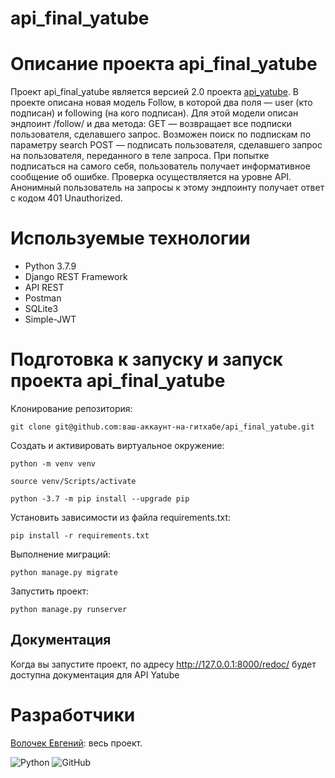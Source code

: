 # api_final_yatube

# Описание проекта api_final_yatube
Проект api_final_yatube является версией 2.0 проекта [api_yatube](https://github.com/EvgVol/api_yatube). В проекте описана новая модель Follow, в которой два поля — user (кто подписан) и following (на кого подписан). Для этой модели описан эндпоинт /follow/ и два метода:
GET — возвращает все подписки пользователя, сделавшего запрос. Возможен поиск по подпискам по параметру search
POST — подписать пользователя, сделавшего запрос на пользователя, переданного в теле запроса. При попытке подписаться на самого себя, пользователь получает информативное сообщение об ошибке. Проверка осуществляется на уровне API.
Анонимный пользователь на запросы к этому эндпоинту получает ответ с кодом 401 Unauthorized.


# Используемые технологии
- Python 3.7.9
- Django REST Framework
- API REST
- Postman
- SQLite3
- Simple-JWT

# Подготовка к запуску и запуск проекта api_final_yatube
Клонирование репозитория:

```
git clone git@github.com:ваш-аккаунт-на-гитхабе/api_final_yatube.git
```

Cоздать и активировать виртуальное окружение:

```
python -m venv venv
```

```
source venv/Scripts/activate 
```

```
python -3.7 -m pip install --upgrade pip
```

Установить зависимости из файла requirements.txt:

```
pip install -r requirements.txt
```

Выполнение миграций:

```
python manage.py migrate
```

Запустить проект:

```
python manage.py runserver

```
## Документация

Когда вы запустите проект, по адресу http://127.0.0.1:8000/redoc/ будет доступна документация для API Yatube

# Разработчики

[Волочек Евгений](https://github.com/EvgVol): весь проект.

![Python](https://img.shields.io/badge/python-3670A0?style=for-the-badge&logo=python&logoColor=ffdd54)
![GitHub](https://img.shields.io/badge/github-%23121011.svg?style=for-the-badge&logo=github&logoColor=white)
